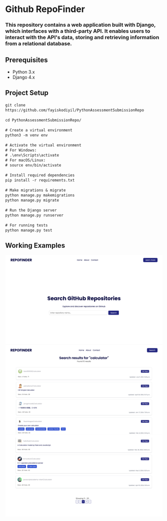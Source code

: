 # Github RepoFinder

###  This repository contains a web application built with Django, which interfaces with a third-party API. It enables users to interact with the API's data, storing and retrieving information from a relational database.

## Prerequisites

- Python 3.x
- Django 4.x

## Project Setup

```code
git clone https://github.com/fayiskodiyil/PythonAssessmentSubmissionRepo

cd PythonAssessmentSubmissionRepo/

# Create a virtual environment
python3 -m venv env

# Activate the virtual environment
# For Windows:
# .\env\Scripts\activate
# For macOS/Linux:
# source env/bin/activate

# Install required dependencies
pip install -r requirements.txt

# Make migrations & migrate
python manage.py makemigrations
python manage.py migrate

# Run the Django server
python manage.py runserver

# For running tests
python manage.py test

```

## Working Examples

![alt](usage-examples/screenshot_1.png)
![alt](usage-examples/screenshot_3.png)
![alt](usage-examples/screenshot_4.png)